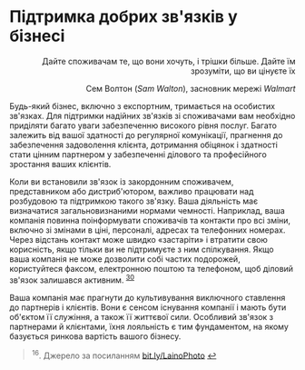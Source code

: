 # Підтримка добрих зв'язків у бізнесі

<p align="right">Дайте споживачам те, що вони хочуть, і трішки більше. Дайте їм зрозуміти, що ви цінуєте їх</p>
<p align="right">Сем Волтон (<i>Sam Walton</i>), засновник мережі <i>Walmart</i><sup></p>

Будь-який бізнес, включно з експортним, тримається на особистих зв'язках. Для підтримки надійних зв'язків зі споживачами вам необхідно приділяти багато уваги забезпеченню високого рівня послуг. Багато залежить від вашої здатності до регулярної комунікації, прагнення до забезпечення задоволення клієнта, дотримання обіцянок і здатності стати цінним партнером у забезпеченні ділового та професійного зростання ваших клієнтів. 

Коли ви встановили зв'язок із закордонним споживачем, представником або дистриб'ютором, важливо працювати над розбудовою та підтримкою такого зв'язку. Ваша діяльність має визначатися загальновизнаними нормами чемності. Наприклад, ваша компанія повинна поінформувати споживачів та контакти про всі зміни, включно зі змінами в ціні, персоналі, адресах та телефонних номерах. Через відстань контакт може швидко «застаріти» і втратити свою корисність, якщо тільки ви не підтримуєте з ним спілкування. Якщо ваша компанія не може дозволити собі частих подорожей, користуйтеся факсом, електронною поштою та телефоном, щоб  діловий зв'язок залишався активним. <sup><a href="#fn_30" id="reffn_30">30</a></sup>

<div class="space">
<div class="eoz-wrap">
<div class="eoz-text">
Ваша компанія має прагнути до культивування виключного ставлення до партнерів і клієнтів. Вони є сенсом існування компанії і мають бути об'єктом її служіння, а також її життєвої сили. Особливий зв'язок з партнерами й клієнтами, їхня лояльність є тим фундаментом, на якому базується ринкова вартість вашого бізнесу.
</div>
</div>
</div>

<blockquote id="fn_30">
<sup>16</sup>. Джерело за посиланням <a href="https://bit.ly/LainoPhoto">bit.ly/LainoPhoto</a> <a href="#reffn_30" title="Jump back to footnote [30] in the text."> ↩</a>
</blockquote>